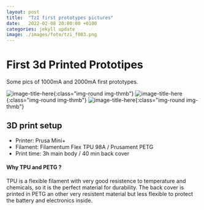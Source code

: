```yaml
---
layout: post
title:  "TzI first prototypes pictures"
date:   2022-02-08 20:00:00 +0100
categories: jekyll update
image: ./images/foto/tzi_f003.png
---
```


# First 3d Printed Prototipes

Some pics of 1000mA and 2000mA first prototypes.

![image-title-here]({{site.baseurl}}/images/foto/tzi_f001.png){:class="img-round img-thmb"}
![image-title-here]({{site.baseurl}}/images/foto/tzi_f002.png){:class="img-round img-thmb"}
![image-title-here]({{site.baseurl}}/images/foto/tzi_f003.png){:class="img-round img-thmb"}

## 3D print setup

+ Printer: Prusa Mini+ 
+ Filament: Filamentum Flex TPU 98A / Prusament PETG
+ Print time: 3h main body / 40 min back cover

#### Why TPU and PETG ?

TPU is a flexible filament with very good resistence to temperature and chemicals, so it is the perfect material for durability. The back cover is printed in PETG an other very resistent material but less flexible to protect the battery and electronics inside.


